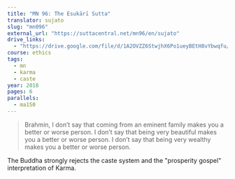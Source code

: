 ```yaml
---
title: "MN 96: The Esukārī Sutta"
translator: sujato
slug: "mn096"
external_url: "https://suttacentral.net/mn96/en/sujato"
drive_links:
  - "https://drive.google.com/file/d/1A2OVZZ6StwjhX6Po1ueyBEtH8vYbwqfu/view?usp=drivesdk"
course: ethics
tags:
  - mn
  - karma
  - caste
year: 2018
pages: 6
parallels:
  - ma150
---
```


> Brahmin, I don’t say that coming from an eminent family makes you a better or worse person. I don’t say that being very beautiful makes you a better or worse person. I don’t say that being very wealthy makes you a better or worse person.

The Buddha strongly rejects the caste system and the "prosperity gospel" interpretation of Karma.
